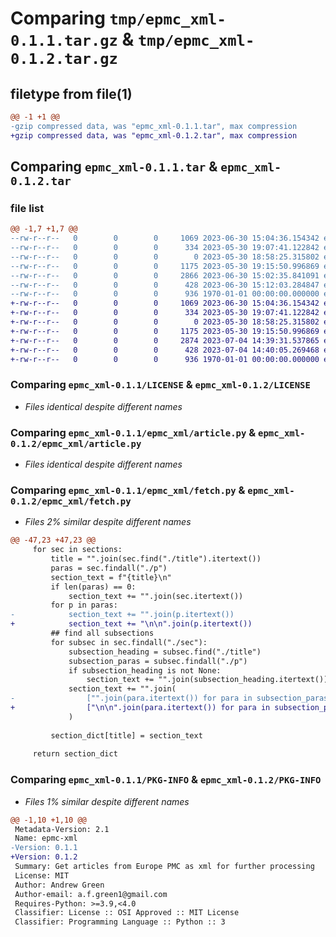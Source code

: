 # Comparing `tmp/epmc_xml-0.1.1.tar.gz` & `tmp/epmc_xml-0.1.2.tar.gz`

## filetype from file(1)

```diff
@@ -1 +1 @@
-gzip compressed data, was "epmc_xml-0.1.1.tar", max compression
+gzip compressed data, was "epmc_xml-0.1.2.tar", max compression
```

## Comparing `epmc_xml-0.1.1.tar` & `epmc_xml-0.1.2.tar`

### file list

```diff
@@ -1,7 +1,7 @@
--rw-r--r--   0        0        0     1069 2023-06-30 15:04:36.154342 epmc_xml-0.1.1/LICENSE
--rw-r--r--   0        0        0      334 2023-05-30 19:07:41.122842 epmc_xml-0.1.1/README.md
--rw-r--r--   0        0        0        0 2023-05-30 18:58:25.315802 epmc_xml-0.1.1/epmc_xml/__init__.py
--rw-r--r--   0        0        0     1175 2023-05-30 19:15:50.996869 epmc_xml-0.1.1/epmc_xml/article.py
--rw-r--r--   0        0        0     2866 2023-06-30 15:02:35.841091 epmc_xml-0.1.1/epmc_xml/fetch.py
--rw-r--r--   0        0        0      428 2023-06-30 15:12:03.284847 epmc_xml-0.1.1/pyproject.toml
--rw-r--r--   0        0        0      936 1970-01-01 00:00:00.000000 epmc_xml-0.1.1/PKG-INFO
+-rw-r--r--   0        0        0     1069 2023-06-30 15:04:36.154342 epmc_xml-0.1.2/LICENSE
+-rw-r--r--   0        0        0      334 2023-05-30 19:07:41.122842 epmc_xml-0.1.2/README.md
+-rw-r--r--   0        0        0        0 2023-05-30 18:58:25.315802 epmc_xml-0.1.2/epmc_xml/__init__.py
+-rw-r--r--   0        0        0     1175 2023-05-30 19:15:50.996869 epmc_xml-0.1.2/epmc_xml/article.py
+-rw-r--r--   0        0        0     2874 2023-07-04 14:39:31.537865 epmc_xml-0.1.2/epmc_xml/fetch.py
+-rw-r--r--   0        0        0      428 2023-07-04 14:40:05.269468 epmc_xml-0.1.2/pyproject.toml
+-rw-r--r--   0        0        0      936 1970-01-01 00:00:00.000000 epmc_xml-0.1.2/PKG-INFO
```

### Comparing `epmc_xml-0.1.1/LICENSE` & `epmc_xml-0.1.2/LICENSE`

 * *Files identical despite different names*

### Comparing `epmc_xml-0.1.1/epmc_xml/article.py` & `epmc_xml-0.1.2/epmc_xml/article.py`

 * *Files identical despite different names*

### Comparing `epmc_xml-0.1.1/epmc_xml/fetch.py` & `epmc_xml-0.1.2/epmc_xml/fetch.py`

 * *Files 2% similar despite different names*

```diff
@@ -47,23 +47,23 @@
     for sec in sections:
         title = "".join(sec.find("./title").itertext())
         paras = sec.findall("./p")
         section_text = f"{title}\n"
         if len(paras) == 0:
             section_text += "".join(sec.itertext())
         for p in paras:
-            section_text += "".join(p.itertext())
+            section_text += "\n\n".join(p.itertext())
         ## find all subsections
         for subsec in sec.findall("./sec"):
             subsection_heading = subsec.find("./title")
             subsection_paras = subsec.findall("./p")
             if subsection_heading is not None:
                 section_text += "".join(subsection_heading.itertext())
             section_text += "".join(
-                ["".join(para.itertext()) for para in subsection_paras]
+                ["\n\n".join(para.itertext()) for para in subsection_paras]
             )
 
         section_dict[title] = section_text
 
     return section_dict
```

### Comparing `epmc_xml-0.1.1/PKG-INFO` & `epmc_xml-0.1.2/PKG-INFO`

 * *Files 1% similar despite different names*

```diff
@@ -1,10 +1,10 @@
 Metadata-Version: 2.1
 Name: epmc-xml
-Version: 0.1.1
+Version: 0.1.2
 Summary: Get articles from Europe PMC as xml for further processing
 License: MIT
 Author: Andrew Green
 Author-email: a.f.green1@gmail.com
 Requires-Python: >=3.9,<4.0
 Classifier: License :: OSI Approved :: MIT License
 Classifier: Programming Language :: Python :: 3
```

